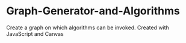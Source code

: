 # Graph-Generator-and-Algorithms
Create a graph on which algorithms can be invoked. Created with JavaScript and Canvas
